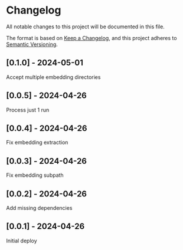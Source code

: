 # Changelog
All notable changes to this project will be documented in this file.

The format is based on [Keep a Changelog](https://keepachangelog.com/en/1.0.0/),
and this project adheres to [Semantic Versioning](https://semver.org/spec/v2.0.0.html).

## [0.1.0] - 2024-05-01
Accept multiple embedding directories

## [0.0.5] - 2024-04-26
Process just 1 run

## [0.0.4] - 2024-04-26
Fix embedding extraction

## [0.0.3] - 2024-04-26
Fix embedding subpath

## [0.0.2] - 2024-04-26
Add missing dependencies

## [0.0.1] - 2024-04-26
Initial deploy

